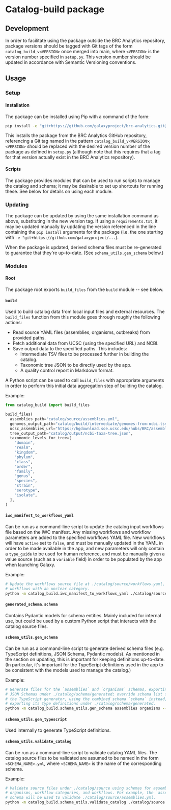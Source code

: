 # Catalog-build package

## Development

In order to facilitate using the package outside the BRC Analytics repository, package versions should be tagged with Git tags of the form `catalog_build_v<VERSION>` once merged into main, where `<VERSION>` is the version number specified in `setup.py`. This version number should be updated in accordance with Semantic Versioning conventions.

## Usage

### Setup

#### Installation

The package can be installed using Pip with a command of the form:

```bash
pip install -e "git+https://github.com/galaxyproject/brc-analytics.git@catalog_build_v<VERSION>#egg=catalog_build&subdirectory=catalog/py_package"
```

This installs the package from the BRC Analytics GitHub repository, referencing a Git tag named in the pattern `catalog_build_v<VERSION>`; `<VERSION>` should be replaced with the desired version number of the package as defined in `setup.py` (although note that this requires that a tag for that version actually exist in the BRC Analytics repository).

#### Scripts

The package provides modules that can be used to run scripts to manage the catalog and schema; it may be desirable to set up shortcuts for running these. See below for details on using each module.

### Updating

The package can be updated by using the same installation command as above, substituting in the new version tag. If using a `requirements.txt`, it may be updated manually by updating the version referenced in the line containing the `pip install` arguments for the package (i.e. the one starting with `-e "git+https://github.com/galaxyproject/...`).

When the package is updated, derived schema files must be re-generated to guarantee that they're up-to-date. (See `schema_utils.gen_schema` below.)

### Modules

#### Root

The package root exports `build_files` from the `build` module -- see below.

#### `build`

Used to build catalog data from local input files and external resources. The `build_files` function from this module goes through roughly the following actions:

- Read source YAML files (assemblies, organisms, outbreaks) from provided paths.
- Fetch additional data from UCSC (using the specified URL) and NCBI.
- Save output data to the specified paths. This includes:
  - Intermediate TSV files to be processed further in building the catalog.
  - Taxonomic tree JSON to be directly used by the app.
  - A quality control report in Markdown format.

A Python script can be used to call `build_files` with appropriate arguments in order to perform this initial data aggregation step of building the catalog.

Example:

```python
from catalog_build import build_files

build_files(
  assemblies_path="catalog/source/assemblies.yml",
  genomes_output_path="catalog/build/intermediate/genomes-from-ncbi.tsv",
  ucsc_assemblies_url="https://hgdownload.soe.ucsc.edu/hubs/BRC/assemblyList.json",
  tree_output_path="catalog/output/ncbi-taxa-tree.json",
  taxonomic_levels_for_tree=[
    "domain",
    "realm",
    "kingdom",
    "phylum",
    "class",
    "order",
    "family",
    "genus",
    "species",
    "strain",
    "serotype",
    "isolate",
  ],
)
```

#### `iwc_manifest_to_workflows_yaml`

Can be run as a command-line script to update the catalog input workflows file based on the IWC manifest. Any missing workflows and workflow parameters are added to the specified workflows YAML file. New workflows will have `active` set to `false`, and must be manually updated in the YAML in order to be made available in the app, and new parameters will only contain a `type_guide` to be used for human reference, and must be manually given a value source (such as a `variable` field) in order to be populated by the app when launching Galaxy.

Example:

```bash
# Update the workflows source file at ./catalog/source/workflows.yaml, excluding
# workflows with an unclear category.
python -m catalog_build.iwc_manifest_to_workflows_yaml ./catalog/source/workflows.yml --exclude-other
```

#### `generated_schema.schema`

Contains Pydantic models for schema entities. Mainly included for internal use, but could be used by a custom Python script that interacts with the catalog source files.

#### `schema_utils.gen_schema`

Can be run as a command-line script to generate derived schema files (e.g. TypeScript definitions, JSON Schema, Pydantic models). As mentioned in the section on updating, this is important for keeping definitions up-to-date. (In particular, it's important for the TypeScript definitions used in the app to be consistent with the models used to manage the catalog.)

Example:

```bash
# Generate files for the `assemblies` and `organisms` schemas, exporting
# JSON Schemas under ./catalog/schema/generated; override schema list for
# the TypeScript generator, using the combined schema `schema` instead, and
# exporting its type definitions under ./catalog/schema/generated.
python -m catalog_build.schema_utils.gen_schema assemblies organisms --json-path ./catalog/schema/generated --ts-name schema --ts-path ./catalog/schema/generated
```

#### `schema_utils.gen_typescript`

Used internally to generate TypeScript definitions.

#### `schema_utils.validate_catalog`

Can be run as a command-line script to validate catalog YAML files. The catalog source files to be validated are assumed to be named in the form `<SCHEMA_NAME>.yml`, where `<SCHEMA_NAME>` is the name of the corresponding schema.

Example:

```bash
# Validate source files under ./catalog/source using schemas for assemblies,
# organisms, workflow categories, and workflows. For example, the `assemblies`
# schema will be used to validate ./catalog/source/assemblies.yml.
python -m catalog_build.schema_utils.validate_catalog ./catalog/source assemblies organisms workflow_categories workflows
```
